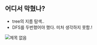 ## 어디서 막혔나?
  - tree의 지름 탐색..
  - DFS를 두번했어야 했다. 미처 생각하지 못함.!

![제목 없음](https://user-images.githubusercontent.com/59442344/113489033-ab355280-94fc-11eb-8520-62889c9abef0.png)
